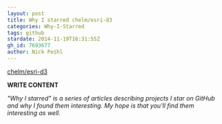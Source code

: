```yaml
---
layout: post
title: Why I starred chelm/esri-d3
categories: Why-I-Starred
tags: github
stardate: 2014-11-19T16:31:55Z
gh_id: 7693677
author: Nick Peihl
---
```


[chelm/esri-d3](star.repo.html_url)

**WRITE CONTENT**

*"Why I starred" is a series of articles describing projects I star on GitHub and why I found them interesting. My hope is that you'll find them interesting as well.*

